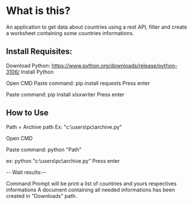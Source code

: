 # What is this?

An application to get data about countries using a rest API, filter 
and create a worksheet containing some countries informations.


## Install Requisites:

Download Python: https://www.python.org/downloads/release/python-3106/
Install Python

Open CMD
Paste command: pip install requests
      Press enter

Paste command: pip install xlsxwriter
      Press enter

## How to Use

Path = Archive path 
Ex: "c:\users\pc\archive.py"

Open CMD

Paste command: python "Path" 

ex: python "c:\users\pc\archive.py"
      Press enter

-- Wait results:--

Command Prompt will be print a list of countries and yours respectives informations
A document containing all needed informations has been created in "Downloads" path. 



